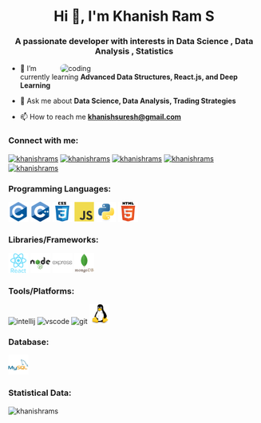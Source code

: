 <h1 align="center">Hi 👋, I'm Khanish Ram S</h1>
<h3 align="center">A passionate developer with interests in Data Science , Data Analysis , Statistics</h3>

<img align="right" alt="coding" width="400" src="https://cdn.dribbble.com/users/20368/screenshots/4012238/data_scene.gif" style="border-radius:8px;"/> 

- 🌱 I’m currently learning **Advanced Data Structures, React.js, and Deep Learning**

- 💬 Ask me about **Data Science, Data Analysis, Trading Strategies**

- 📫 How to reach me **khanishsuresh@gmail.com**

<h3 align="left">Connect with me:</h3>
<p align="left">
<a href="https://www.linkedin.com/in/khanish-ram-35410b25a/" target="blank"><img align="center" src="https://raw.githubusercontent.com/rahuldkjain/github-profile-readme-generator/master/src/images/icons/Social/linked-in-alt.svg" alt="khanishrams" height="30" width="40" /></a>
<a href="https://www.codechef.com/users/khanishram_78" target="blank"><img align="center" src="https://cdn.jsdelivr.net/npm/simple-icons@3.1.0/icons/codechef.svg" alt="khanishrams" height="30" width="40" /></a>
<a href="https://www.hackerrank.com/profile/khanishram_78" target="blank"><img align="center" src="https://raw.githubusercontent.com/rahuldkjain/github-profile-readme-generator/master/src/images/icons/Social/hackerrank.svg" alt="khanishrams" height="30" width="40" /></a>
<a href="https://codeforces.com/profile/khanishram_72" target="blank"><img align="center" src="https://raw.githubusercontent.com/rahuldkjain/github-profile-readme-generator/master/src/images/icons/Social/codeforces.svg" alt="khanishrams" height="30" width="40" /></a>
<a href="https://leetcode.com/u/khanishram_78/" target="blank"><img align="center" src="https://raw.githubusercontent.com/rahuldkjain/github-profile-readme-generator/master/src/images/icons/Social/leet-code.svg" alt="khanishrams" height="30" width="40" /></a>
<!-- <a href="https://www.naukri.com/code360/profile/khanishram" target="blank"><img align="center" src="https://raw.githubusercontent.com/rahuldkjain/github-profile-readme-generator/master/src/images/icons/Social/coding-ninjas.svg" alt="khanishrams" height="30" width="40" /></a> -->
</p>

<h3 align="left">Programming Languages:</h3>
<p align="left">
    <img src="https://raw.githubusercontent.com/devicons/devicon/master/icons/c/c-original.svg" alt="c" width="40" height="40"/>
    <img src="https://raw.githubusercontent.com/devicons/devicon/master/icons/cplusplus/cplusplus-original.svg" alt="cplusplus" width="40" height="40"/>
    <img src="https://raw.githubusercontent.com/devicons/devicon/master/icons/css3/css3-original-wordmark.svg" alt="css3" width="40" height="40"/>
    <img src="https://raw.githubusercontent.com/devicons/devicon/master/icons/javascript/javascript-original.svg" alt="javascript" width="40" height="40"/>
    <img src="https://raw.githubusercontent.com/devicons/devicon/master/icons/python/python-original.svg" alt="python" width="40" height="40"/>
    <img src="https://raw.githubusercontent.com/devicons/devicon/master/icons/html5/html5-original-wordmark.svg" alt="html5" width="40" height="40"/>
</p>

<h3 align="left">Libraries/Frameworks:</h3>
<p align="left">
    <img src="https://raw.githubusercontent.com/devicons/devicon/master/icons/react/react-original-wordmark.svg" alt="react" width="40" height="40"/>
    <img src="https://raw.githubusercontent.com/devicons/devicon/master/icons/nodejs/nodejs-original-wordmark.svg" alt="nodejs" width="40" height="40"/>
    <img src="https://raw.githubusercontent.com/devicons/devicon/master/icons/express/express-original-wordmark.svg" alt="express" width="40" height="40"/>
    <img src="https://raw.githubusercontent.com/devicons/devicon/master/icons/mongodb/mongodb-original-wordmark.svg" alt="mongodb" width="40" height="40"/>
</p>

<h3 align="left">Tools/Platforms:</h3>
<p align="left">  
    <img src="https://seeklogo.com/images/I/intellij-idea-logo-F0395EF783-seeklogo.com.png" alt="intellij" width="40" height="40"/>
    <img src="https://uxwing.com/wp-content/themes/uxwing/download/brands-and-social-media/visual-studio-code-icon.png" alt="vscode" width="40" height="40"/>
    <img src="https://www.vectorlogo.zone/logos/git-scm/git-scm-icon.svg" alt="git" width="40" height="40"/>
    <img src="https://raw.githubusercontent.com/devicons/devicon/master/icons/linux/linux-original.svg" alt="linux" width="40" height="40"/>
</p>

<h3 align="left">Database:</h3>
<p align="left"> 
    <img src="https://raw.githubusercontent.com/devicons/devicon/master/icons/mysql/mysql-original-wordmark.svg" alt="mysql" width="40" height="40"/>
</p>

<h3 align="left">Statistical Data:</h3>
<p><img align="center"
    src="https://github-readme-stats.vercel.app/api/top-langs?username=khanishsuresh&show_icons=true&locale=en&bg_color=0d1117&text_color=ffffff&layout=compact"
    alt="khanishrams" 
    bg_color=#808080/></p>
